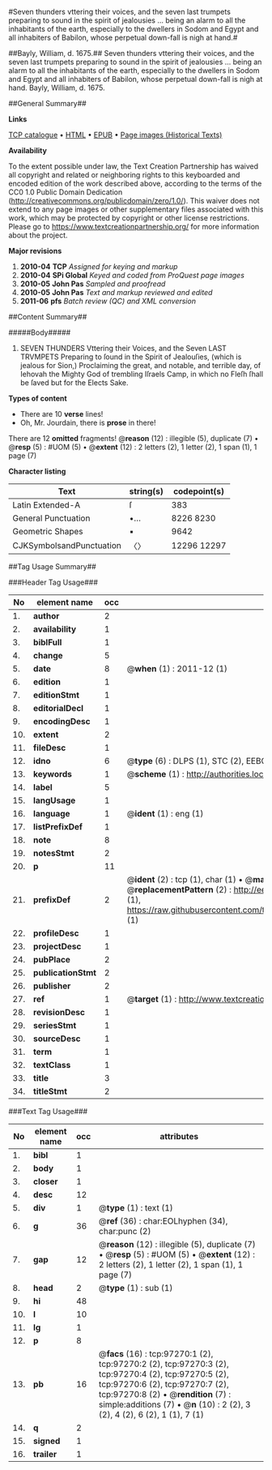 #Seven thunders vttering their voices, and the seven last trumpets preparing to sound in the spirit of jealousies ... being an alarm to all the inhabitants of the earth, especially to the dwellers in Sodom and Egypt and all inhabiters of Babilon, whose perpetual down-fall is nigh at hand.#

##Bayly, William, d. 1675.##
Seven thunders vttering their voices, and the seven last trumpets preparing to sound in the spirit of jealousies ... being an alarm to all the inhabitants of the earth, especially to the dwellers in Sodom and Egypt and all inhabiters of Babilon, whose perpetual down-fall is nigh at hand.
Bayly, William, d. 1675.

##General Summary##

**Links**

[TCP catalogue](http://www.ota.ox.ac.uk/tcp/)  • 
[HTML](http://tei.it.ox.ac.uk/tcp/Texts-HTML/free/A27/A27134.html)  • 
[EPUB](http://tei.it.ox.ac.uk/tcp/Texts-EPUB/free/A27/A27134.epub) • 
[Page images (Historical Texts)](https://historicaltexts.jisc.ac.uk/eebo-13083557e)

**Availability**

To the extent possible under law, the Text Creation Partnership has waived all copyright and related or neighboring rights to this keyboarded and encoded edition of the work described above, according to the terms of the CC0 1.0 Public Domain Dedication (http://creativecommons.org/publicdomain/zero/1.0/). This waiver does not extend to any page images or other supplementary files associated with this work, which may be protected by copyright or other license restrictions. Please go to https://www.textcreationpartnership.org/ for more information about the project.

**Major revisions**

1. __2010-04__ __TCP__ *Assigned for keying and markup*
1. __2010-04__ __SPi Global__ *Keyed and coded from ProQuest page images*
1. __2010-05__ __John Pas__ *Sampled and proofread*
1. __2010-05__ __John Pas__ *Text and markup reviewed and edited*
1. __2011-06__ __pfs__ *Batch review (QC) and XML conversion*

##Content Summary##

#####Body#####

1. SEVEN THUNDERS Vttering their Voices, and the Seven LAST TRVMPETS Preparing to ſound in the Spirit of Jealouſies, (which is jealous for Sion,) Proclaiming the great, and notable, and terrible day, of Iehovah the Mighty God of trembling Iſraels Camp, in which no Fleſh ſhall be ſaved but for the Elects Sake.

**Types of content**

  * There are 10 **verse** lines!
  * Oh, Mr. Jourdain, there is **prose** in there!

There are 12 **omitted** fragments! 
 @__reason__ (12) : illegible (5), duplicate (7)  •  @__resp__ (5) : #UOM (5)  •  @__extent__ (12) : 2 letters (2), 1 letter (2), 1 span (1), 1 page (7)

**Character listing**


|Text|string(s)|codepoint(s)|
|---|---|---|
|Latin Extended-A|ſ|383|
|General Punctuation|•…|8226 8230|
|Geometric Shapes|▪|9642|
|CJKSymbolsandPunctuation|〈〉|12296 12297|

##Tag Usage Summary##

###Header Tag Usage###

|No|element name|occ|attributes|
|---|---|---|---|
|1.|__author__|2||
|2.|__availability__|1||
|3.|__biblFull__|1||
|4.|__change__|5||
|5.|__date__|8| @__when__ (1) : 2011-12 (1)|
|6.|__edition__|1||
|7.|__editionStmt__|1||
|8.|__editorialDecl__|1||
|9.|__encodingDesc__|1||
|10.|__extent__|2||
|11.|__fileDesc__|1||
|12.|__idno__|6| @__type__ (6) : DLPS (1), STC (2), EEBO-CITATION (1), OCLC (1), VID (1)|
|13.|__keywords__|1| @__scheme__ (1) : http://authorities.loc.gov/ (1)|
|14.|__label__|5||
|15.|__langUsage__|1||
|16.|__language__|1| @__ident__ (1) : eng (1)|
|17.|__listPrefixDef__|1||
|18.|__note__|8||
|19.|__notesStmt__|2||
|20.|__p__|11||
|21.|__prefixDef__|2| @__ident__ (2) : tcp (1), char (1)  •  @__matchPattern__ (2) : ([0-9\-]+):([0-9IVX]+) (1), (.+) (1)  •  @__replacementPattern__ (2) : http://eebo.chadwyck.com/downloadtiff?vid=$1&page=$2 (1), https://raw.githubusercontent.com/textcreationpartnership/Texts/master/tcpchars.xml#$1 (1)|
|22.|__profileDesc__|1||
|23.|__projectDesc__|1||
|24.|__pubPlace__|2||
|25.|__publicationStmt__|2||
|26.|__publisher__|2||
|27.|__ref__|1| @__target__ (1) : http://www.textcreationpartnership.org/docs/. (1)|
|28.|__revisionDesc__|1||
|29.|__seriesStmt__|1||
|30.|__sourceDesc__|1||
|31.|__term__|1||
|32.|__textClass__|1||
|33.|__title__|3||
|34.|__titleStmt__|2||


###Text Tag Usage###

|No|element name|occ|attributes|
|---|---|---|---|
|1.|__bibl__|1||
|2.|__body__|1||
|3.|__closer__|1||
|4.|__desc__|12||
|5.|__div__|1| @__type__ (1) : text (1)|
|6.|__g__|36| @__ref__ (36) : char:EOLhyphen (34), char:punc (2)|
|7.|__gap__|12| @__reason__ (12) : illegible (5), duplicate (7)  •  @__resp__ (5) : #UOM (5)  •  @__extent__ (12) : 2 letters (2), 1 letter (2), 1 span (1), 1 page (7)|
|8.|__head__|2| @__type__ (1) : sub (1)|
|9.|__hi__|48||
|10.|__l__|10||
|11.|__lg__|1||
|12.|__p__|8||
|13.|__pb__|16| @__facs__ (16) : tcp:97270:1 (2), tcp:97270:2 (2), tcp:97270:3 (2), tcp:97270:4 (2), tcp:97270:5 (2), tcp:97270:6 (2), tcp:97270:7 (2), tcp:97270:8 (2)  •  @__rendition__ (7) : simple:additions (7)  •  @__n__ (10) : 2 (2), 3 (2), 4 (2), 6 (2), 1 (1), 7 (1)|
|14.|__q__|2||
|15.|__signed__|1||
|16.|__trailer__|1||
